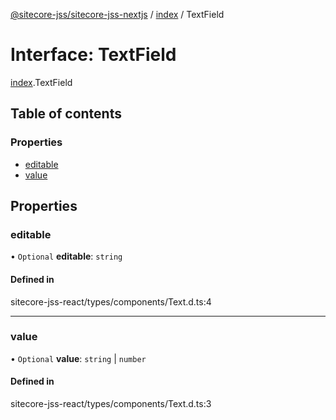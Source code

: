 [@sitecore-jss/sitecore-jss-nextjs](../README.md) / [index](../modules/index.md) / TextField

# Interface: TextField

[index](../modules/index.md).TextField

## Table of contents

### Properties

- [editable](index.TextField.md#editable)
- [value](index.TextField.md#value)

## Properties

### editable

• `Optional` **editable**: `string`

#### Defined in

sitecore-jss-react/types/components/Text.d.ts:4

___

### value

• `Optional` **value**: `string` \| `number`

#### Defined in

sitecore-jss-react/types/components/Text.d.ts:3
